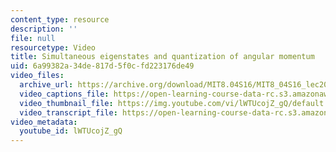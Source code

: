 ```yaml
---
content_type: resource
description: ''
file: null
resourcetype: Video
title: Simultaneous eigenstates and quantization of angular momentum
uid: 6a99382a-34de-817d-5f0c-fd223176de49
video_files:
  archive_url: https://archive.org/download/MIT8.04S16/MIT8_04S16_lec20_s4_300k.mp4
  video_captions_file: https://open-learning-course-data-rc.s3.amazonaws.com/8-04-quantum-physics-i-spring-2016/59b74008284f53c4905c4e00ce60b1cf_lWTUcojZ_gQ.vtt
  video_thumbnail_file: https://img.youtube.com/vi/lWTUcojZ_gQ/default.jpg
  video_transcript_file: https://open-learning-course-data-rc.s3.amazonaws.com/8-04-quantum-physics-i-spring-2016/286a93ba93dfb6a6e428824fc1372f66_lWTUcojZ_gQ.pdf
video_metadata:
  youtube_id: lWTUcojZ_gQ
---
```

